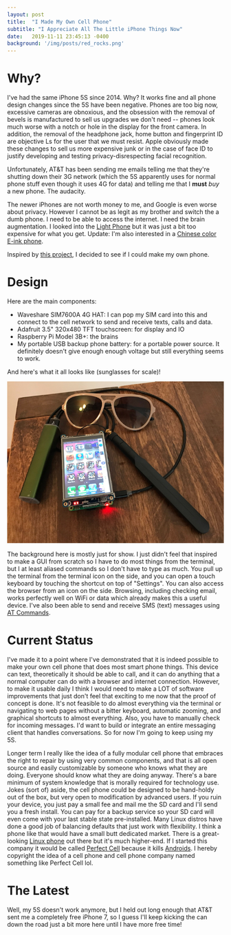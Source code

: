 ```yaml
---
layout: post
title:  "I Made My Own Cell Phone"
subtitle: "I Appreciate All The Little iPhone Things Now"
date:   2019-11-11 23:45:13 -0400
background: '/img/posts/red_rocks.png'
---
```


# Why?

I've had the same iPhone 5S since 2014. Why? It works fine and all phone design changes since the 5S have been negative. Phones are too big now, excessive cameras are obnoxious, and the obsession with the removal of bevels is manufactured to sell us upgrades we don't need -- phones look much worse with a notch or hole in the display for the front camera. In addition, the removal of the headphone jack, home button and fingerprint ID are objective Ls for the user that we must resist. Apple obviously made these changes to sell us more expensive junk or in the case of face ID to justify developing and testing privacy-disrespecting facial recognition.

Unfortunately, AT&T has been sending me emails telling me that they're shutting down their 3G network (which the 5S apparently uses for normal phone stuff even though it uses 4G for data) and telling me that I **must** *buy* a new phone. The audacity.

The newer iPhones are not worth money to me, and Google is even worse about privacy. However I cannot be as legit as my brother and switch the a dumb phone. I need to be able to access the internet. I need the brain augmentation. I looked into the [Light Phone](https://www.thelightphone.com) but it was just a bit too expensive for what you get. Update: I'm also interested in a [Chinese color E-ink phone](https://www.cect-shop.com/en/hisense-a5c.html).

Inspired by [this project](https://learn.adafruit.com/piphone-a-raspberry-pi-based-cellphone), I decided to see if I could make my own phone.

# Design

Here are the main components:

* Waveshare SIM7600A 4G HAT: I can pop my SIM card into this and connect to the cell network to send and receive texts, calls and data.
* Adafruit 3.5" 320x480 TFT touchscreen: for display and IO
* Raspberry Pi Model 3B+: the brains
* My portable USB backup phone battery: for a portable power source. It definitely doesn't give enough enough voltage but still everything seems to work.

And here's what it all looks like (sunglasses for scale)!

![Perfect Cell](/img/posts/perfect_cell.png)

The background here is mostly just for show. I just didn't feel that inspired to make a GUI from scratch so I have to do most things from the terminal, but I at least aliased commands so I don't have to type as much. You pull up the terminal from the terminal icon on the side, and you can open a touch keyboard by touching the shortcut on top of "Settings". You can also access the browser from an icon on the side. Browsing, including checking email, works perfectly well on WiFi or data which already makes this a useful device. I've also been able to send and receive SMS (text) messages using [AT Commands](https://www.waveshare.com/wiki/SIM7600E-H_4G_HAT).  

# Current Status

I've made it to a point where I've demonstrated that it is indeed possible to make your own cell phone that does most smart phone things. This device can text, theoretically it should be able to call, and it can do anything that a normal computer can do with a browser and internet connection. However, to make it usable daily I think I would need to make a LOT of software improvements that just don't feel that exciting to me now that the proof of concept is done. It's not feasible to do almost everything via the terminal or navigating to web pages without a bitter keyboard, automatic zooming, and graphical shortcuts to almost everything. Also, you have to manually check for incoming messages. I'd want to build or integrate an entire messaging client that handles conversations. So for now I'm going to keep using my 5S.

Longer term I really like the idea of a fully modular cell phone that embraces the right to repair by using very common components, and that is all open source and easily customizable by someone who knows what they are doing. Everyone should know what they are doing anyway. There's a bare minimum of system knowledge that is morally required for technology use. Jokes (sort of) aside, the cell phone could be designed to be hand-holdy out of the box, but very open to modification by advanced users. If you ruin your device, you just pay a small fee and mail me the SD card and I'll send you a fresh install. You can pay for a backup service so your SD card will even come with your last stable state pre-installed. Many Linux distros have done a good job of balancing defaults that just work with flexibility. I think a phone like that would have a small butt dedicated market. There is a great-looking [Linux phone](https://puri.sm/products/librem-5/) out there but it's much higher-end. If I started this company it would be called [Perfect Cell](https://dragonball.fandom.com/wiki/Perfect_Cell_Saga) because it kills [Androids](https://dragonball.fandom.com/wiki/Android). I hereby copyright the idea of a cell phone and cell phone company named something like Perfect Cell lol.

# The Latest

Well, my 5S doesn't work anymore, but I held out long enough that AT&T sent me a completely free iPhone 7, so I guess I'll keep kicking the can down the road just a bit more here until I have more free time!
